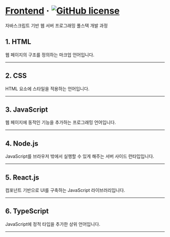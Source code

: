 # [Frontend](https://madridista909.github.it) &middot; [![GitHub license](https://img.shields.io/badge/license-MIT-blue.svg)](https://madridista909.github.io)

자바스크립트 기반 웹 서버 프로그래밍 풀스택 개발 과정

## 1. HTML
웹 페이지의 구조를 정의하는 마크업 언어입니다.

---

## 2. CSS
HTML 요소에 스타일을 적용하는 언어입니다.

---

## 3. JavaScript
웹 페이지에 동적인 기능을 추가하는 프로그래밍 언어입니다.

---

## 4. Node.js
JavaScript를 브라우저 밖에서 실행할 수 있게 해주는 서버 사이드 런타입입니다.

---

## 5. React.js
컴포넌트 기반으로 UI를 구축하는 JavaScript 라이브러리입니다.

---

## 6. TypeScript
JavaScript에 정적 타입을 추가한 상위 언어입니다.

---


